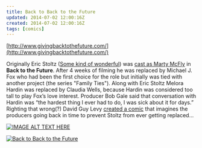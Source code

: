 ```yaml
---
title: Back to Back to the Future
updated: 2014-07-02 12:00:16Z
created: 2014-07-02 12:00:16Z
tags: [comics]
---
```


[http://www.givingbacktothefuture.com/](http://www.givingbacktothefuture.com/)

Originally Eric Stoltz ([Some kind of wonderful](http://www.imdb.com/title/tt0094006/?ref_=fn_al_tt_1)) was [cast as Marty McFly](https://www.google.com/search?q=eric+stoltz+back+to+the+future&safe=active&source=lnms&tbm=isch&sa=X&ei=3-CzU5_PHeS_ygO0uoDYCQ&ved=0CAgQ_AUoAQ&biw=1920&bih=1063#imgdii=_) in **Back to the Future**. After 4 weeks of filming he was replaced by Michael J. Fox who had been the first choice for the role but initially was tied with another project (the series "Family Ties"). Along with Eric Stoltz Melora Hardin was replaced by Claudia Wells, because Hardin was considered too tall to play Fox’s love interest.
Producer Bob Gale said that conversation with Hardin was “the hardest thing I ever had to do, I was sick about it for days.”
Righting that wrong(?) David Guy Levy [created a comic](http://www.givingbacktothefuture.com/) that imagines the producers going back in time to prevent Stoltz from ever getting replaced...

[![IMAGE ALT TEXT HERE](https://img.youtube.com/vi/B_7izQQQiSM/0.jpg)](https://www.youtube.com/watch?v=B_7izQQQiSM)


[![Back to Back to the Future](https://img.youtube.com/vi/pc3xmg5hfAk/0.jpg)](https://www.youtube.com/watch?v=pc3xmg5hfAk)
